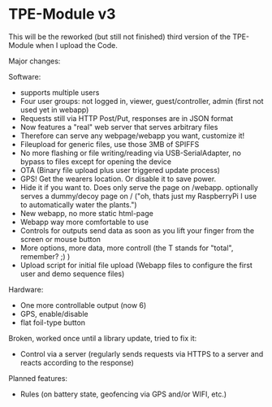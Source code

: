 # TPE-Module v3

This will be the reworked (but still not finished) third version of the TPE-Module when I upload the Code.

Major changes:

Software:
* supports multiple users
* Four user groups: not logged in, viewer, guest/controller, admin (first not used yet in webapp)
* Requests still via HTTP Post/Put, responses are in JSON format
* Now features a "real" web server that serves arbitrary files
* Therefore can serve any webpage/webapp you want, customize it!
* Fileupload for generic files, use those 3MB of SPIFFS
* No more flashing or file writing/reading via USB-SerialAdapter, no bypass to files except for opening the device
* OTA (Binary file upload plus user triggered update process)
* GPS! Get the wearers location. Or disable it to save power.
* Hide it if you want to. Does only serve the page on /webapp. optionally serves a dummy/decoy page on / ("oh, thats just my RaspberryPi I use to automatically water the plants.")
* New webapp, no more static html-page
* Webapp way more comfortable to use
* Controls for outputs send data as soon as you lift your finger from the screen or mouse button
* More options, more data, more controll (the T stands for "total", remember? ;) )
* Upload script for initial file upload (Webapp files to configure the first user and demo sequence files)

Hardware:
* One more controllable output (now 6)
* GPS, enable/disable
* flat foil-type button

Broken, worked once until a library update, tried to fix it:
* Control via a server (regularly sends requests via HTTPS to a server and reacts according to the response)

Planned features:
* Rules (on battery state, geofencing via GPS and/or WIFI, etc.)
